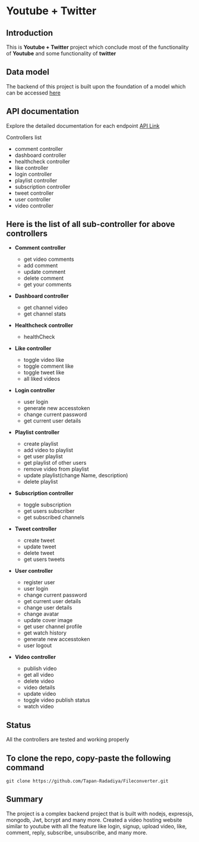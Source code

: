 # Youtube + Twitter

## Introduction

This is **Youtube + Twitter** project which conclude most of the functionality of **Youtube** and some functionality of **twitter**

## Data model

The backend of this project is built upon the foundation of a model which can be accessed [here](https://app.eraser.io/workspace/YtPqZ1VogxGy1jzIDkzj)

## API documentation

Explore the detailed documentation for each endpoint [API Link](https://documenter.getpostman.com/view/26647279/2s9YypEiHT)

Controllers list

- comment controller
- dashboard controller
- healthcheck controller
- like controller
- login controller
- playlist controller
- subscription controller
- tweet controller
- user controller
- video controller

## Here is the list of all sub-controller for above controllers

- **Comment controller**

  - get video comments
  - add comment
  - update comment
  - delete comment
  - get your comments

- **Dashboard controller**
  - get channel video
  - get channel stats
- **Healthcheck controller**
  - healthCheck
- **Like controller**
  - toggle video like
  - toggle comment like
  - toggle tweet like
  - all liked videos
- **Login controller**
  - user login
  - generate new accesstoken
  - change current password
  - get current user details
- **Playlist controller**
  - create playlist
  - add video to playlist
  - get user playlist
  - get playlist of other users
  - remove video from playlist
  - update playlist(change Name, description)
  - delete playlist
- **Subscription controller**
  - toggle subscription
  - get users subscriber
  - get subscribed channels
- **Tweet controller**
  - create tweet
  - update tweet
  - delete tweet
  - get users tweets
- **User controller**
  - register user
  - user login
  - change current password
  - get current user details
  - change user details
  - change avatar
  - update cover image
  - get user channel profile
  - get watch history
  - generate new accesstoken
  - user logout
- **Video controller**
  - publish video
  - get all video
  - delete video
  - video details
  - update video
  - toggle video publish status
  - watch video

## Status

All the controllers are tested and working properly

## To clone the repo, copy-paste the following command

`git clone https://github.com/Tapan-Radadiya/Fileconverter.git`

## Summary

The project is a complex backend project that is built with nodejs, expressjs, mongodb, Jwt, bcrypt and many more.
Created a video hosting website similar to youtube with all the feature like login, signup, upload video, like, comment, reply, subscribe, unsubscribe, and many more.
